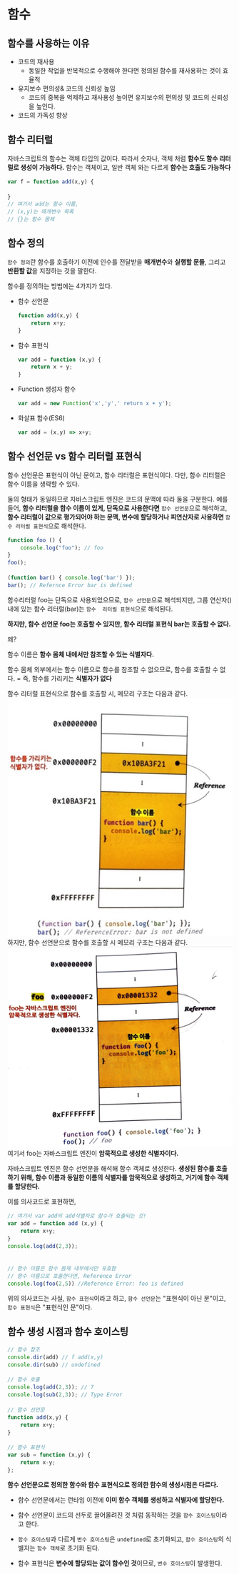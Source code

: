 # 함수
## 함수를 사용하는 이유

- 코드의 재사용
	- 동일한 작업을 반복적으로 수행해야 한다면 정의된 함수를 재사용하는 것이 효율적 
- 유지보수 편의성& 코드의 신뢰성 높임
	- 코드의 중복을 억제하고 재사용성 높이면 유지보수의 편의성 및 코드의 신뢰성을 높인다.
- 코드의 가독성 향상

## 함수 리터럴
자바스크립트의 함수는 객체 타입의 값이다. 따라서 숫자나, 객체 처럼 **함수도 함수 리터럴로 생성이 가능하다.**  함수는 객체이고, 일반 객체 와는 다르게 **함수는 호출도 가능하다**

``` js
var f = function add(x,y) {

}
// 여기서 add는 함수 이름, 
// (x,y)는 매개변수 목록 
// {}는 함수 몸체
```

## 함수 정의

`함수 정의`란 함수를 호출하기 이전에 인수를 전달받을 **매개변수**와 **실행할 문들**, 그리고 **반환할 값**을 지정하는 것을 말한다.

함수를 정의하는 방법에는 4가지가 있다.

- 함수 선언문
	```js
	function add(x,y) {
		return x+y;
	}
	```
- 함수 표현식
	```js
	var add = function (x,y) {
		return x + y;
	}
	```
- Function 생성자 함수
	```js
	var add = new Function('x','y',' return x + y');
	```
-  화살표 함수(ES6)
	```js
	var add = (x,y) => x+y;
	```


## 함수 선언문 vs 함수 리터럴 표현식
함수 선언문은 표현식이 아닌 문이고, 함수 리터럴은 표현식이다. 다만, 함수 리터럴은 함수 이름을 생략할 수 있다.

둘의 형태가 동일하므로 자바스크립트 엔진은 코드의 문맥에 따라 둘을 구분한다.
예를 들어, **함수 리터럴을 함수 이름이 있게, 단독으로 사용한다면** `함수 선언문`으로 해석하고, **함수 리터럴이 값으로 평가되어야 하는 문맥, 변수에 할당하거나 피연산자로 사용하면** `함수 리터럴 표현식`으로 해석한다.
```js
function foo () {
	console.log("foo"); // foo
}
foo();

(function bar() { console.log('bar') });
bar(); // Refernce Error bar is defined
```
함수리터럴 foo는 단독으로 사용되었으므로, `함수 선언문`으로 해석되지만, 그룹 연산자()내에 있는 함수 리터럴(bar)는 `함수  리터럴 표현식`으로 해석된다.

**하지만, 함수 선언문 foo는 호출할 수 있지만, 함수 리터럴 표현식 bar는 호출할 수 없다.**

왜?

함수 이름은  **함수 몸체 내에서만 참조할 수 있는 식별자다.**

함수 몸체 외부에서는 함수 이름으로  함수를 참조할 수 없으므로, 함수를 호출할 수 없다. = 즉, 함수를 가리키는 **식별자가 없다** 


함수 리터럴 표현식으로 함수를 호출할 시, 메모리 구조는 다음과 같다.
![alt text](KakaoTalk_20240429_141013863.jpg)
하지만, 함수 선언문으로 함수를 호출할 시 메모리 구조는 다음과 같다.
![alt text](KakaoTalk_20240429_134057275_01.jpg)
여기서 foo는 자바스크립트 엔진이 **암묵적으로 생성한 식별자이다.**

자바스크립트 엔진은 함수 선언문을 해석해 함수 객체로 생성한다. **생성된 함수를 호출하기 위해, 함수 이름과 동일한 이름의 식별자를 암묵적으로 생성하고, 거기에 함수 객체를 할당한다.**

이를 의사코드로 표현하면, 
```js
// 여기서 var add의 add식별자로 함수가 호출되는 것!
var add = function add (x,y) {
	return x+y;
}
console.log(add(2,3)); 


// 함수 이름은 함수 몸체 내부에서만 유효함
// 함수 이름으로 호출한다면, Reference Error
console.log(foo(2,5)) //Reference Error: foo is defined
```
위의 의사코드는 사실, `함수 표현식`이라고 하고, `함수 선언문`는 "표현식이 아닌 문"이고,  `함수 표현식`은 "표현식인 문"이다.

## 함수 생성 시점과 함수 호이스팅

```js
// 함수 참조
console.dir(add) // f add(x,y)
console.dir(sub) // undefined

// 함수 호출
console.log(add(2,3)); // 7
console.log(sub(2,3)); // Type Error

// 함수 선언문
function add(x,y) {
	return x+y;
}

// 함수 표현식
var sub = function (x,y) {
	return x-y;
};
```
**함수 선언문으로 정의한 함수와 함수 표현식으로 정의한 함수의 생성시점은 다르다.**

- 함수 선언문에서는 런타임 이전에 **이미 함수 객체를 생성하고 식별자에 할당한다.**

- 함수 선언문이 코드의 선두로 끌어올려진 것 처럼 동작하는 것을 `함수 호이스팅`이라고 한다.
- `함수 호이스팅`과 다르게 `변수 호이스팅`은 `undefined`로 초기화되고, `함수 호이스팅`의 식별자는 `함수 객체`로 초기화 된다.
-  함수 표현식은 **변수에 할당되는 값이 함수인 것**이므로, `변수 호이스팅`이 발생한다.

